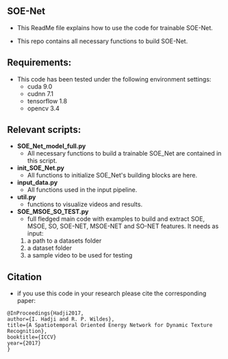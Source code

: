 ## SOE-Net

* This ReadMe file explains how to use the code for trainable SOE-Net.

* This repo contains all necessary functions to build SOE-Net.

## Requirements:

* This code has been tested under the following environment settings:
	- cuda 9.0
	- cudnn 7.1
	- tensorflow 1.8
	- opencv 3.4

## Relevant scripts:

- **SOE_Net_model_full.py**
	- All necessary functions to build a trainable SOE_Net are contained in this script.
- **init_SOE_Net.py**
	- All functions to initialize SOE_Net's building blocks are here.
- **input_data.py**
	- All functions used in the input pipeline.
- **util.py**
	- functions to visualize videos and results.
- **SOE_MSOE_SO_TEST.py**
	- full fledged main code with examples to build and extract SOE, MSOE, SO, SOE-NET, MSOE-NET and SO-NET features. 
	It needs as input:
	1) a path to a datasets folder
	2) a dataset folder
	3) a sample video to be used for testing


## Citation

* if you use this code in your research please cite the corresponding paper:

```
@InProceedings{Hadji2017,
author={I. Hadji and R. P. Wildes},
title={A Spatiotemporal Oriented Energy Network for Dynamic Texture Recognition},
booktitle={ICCV}
year={2017}
}
```